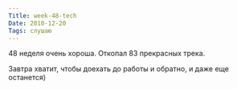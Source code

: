 ```yaml
---
Title: week-48-tech
Date: 2010-12-20
Tags: слушаю
---
```


48 неделя очень хороша. Откопал 83 прекрасных трека.

Завтра хватит, чтобы доехать до работы и обратно, и даже еще останется)